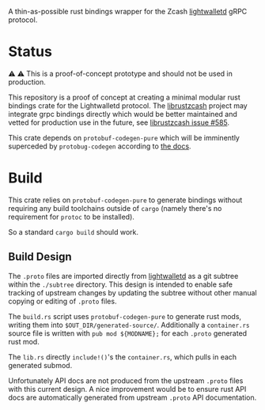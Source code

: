 A thin-as-possible rust bindings wrapper for the Zcash [lightwalletd](https://github.com/zcash/lightwalletd) gRPC protocol.

# Status

:warning: ⚠ This is a proof-of-concept prototype and should not be used in production.

This repository is a proof of concept at creating a minimal modular rust bindings crate for the Lightwalletd protocol. The [librustzcash](https://github.com/zcash/librustzcash/issues/585) project may integrate grpc bindings directly which would be better maintained and vetted for production use in the future, see [librustzcash issue #585](https://github.com/zcash/librustzcash/issues/585).

This crate depends on `protobuf-codegen-pure` which will be imminently superceded by `protobug-codegen` according to [the docs](https://docs.rs/protobuf-codegen-pure/latest/protobuf_codegen_pure/#version-2).

# Build

This crate relies on `protobuf-codegen-pure` to generate bindings without requiring any build toolchains outside of `cargo` (namely there's no requirement for `protoc` to be installed).

So a standard `cargo build` should work.

## Build Design

The `.proto` files are imported directly from [lightwalletd](https://github.com/zcash/lightwalletd) as a git subtree within the `./subtree` directory. This design is intended to enable safe tracking of upstream changes by updating the subtree without other manual copying or editing of `.proto` files.

The `build.rs` script uses `protobuf-codegen-pure` to generate rust mods, writing them into `$OUT_DIR/generated-source/`. Additionally a `container.rs` source file is written with `pub mod ${MODNAME};` for each `.proto` generated rust mod.

The `lib.rs` directly `include!()`'s the `container.rs`, which pulls in each generated submod.

Unfortunately API docs are not produced from the upstream `.proto` files with this current design. A nice improvement would be to ensure rust API docs are automatically generated from upstream `.proto` API documentation.
